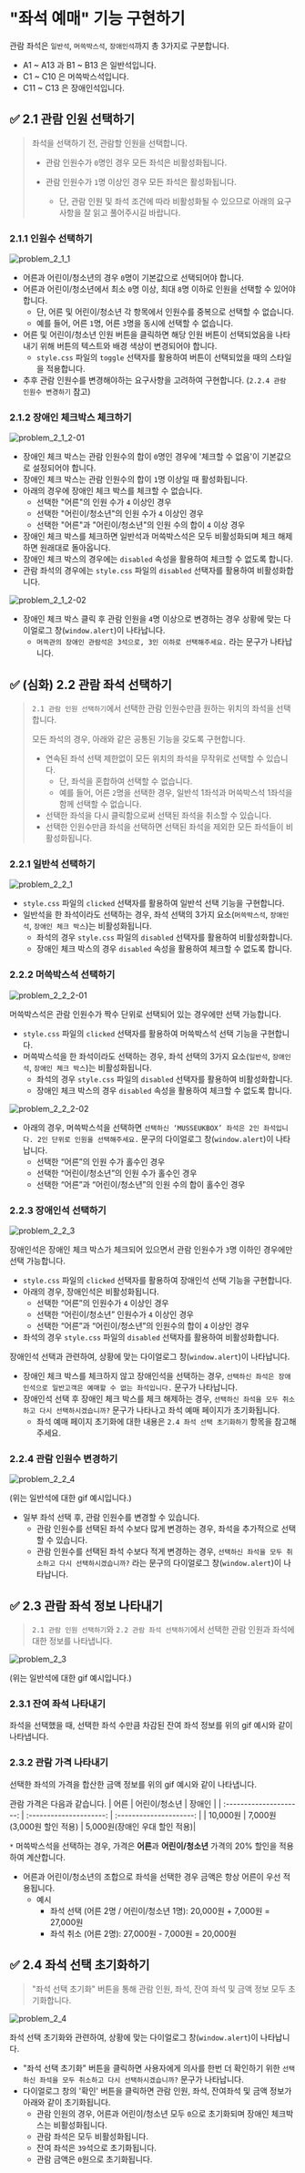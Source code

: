 # "좌석 예매" 기능 구현하기

관람 좌석은 `일반석`, `머쓱박스석`, `장애인석`까지 총 3가지로 구분합니다.

- A1 ~ A13 과 B1 ~ B13 은 일반석입니다.
- C1 ~ C10 은 머쓱박스석입니다.
- C11 ~ C13 은 장애인석입니다.

## ✅ 2.1 관람 인원 선택하기

> 좌석을 선택하기 전, 관람할 인원을 선택합니다.
>
> - 관람 인원수가 `0`명인 경우 모든 좌석은 비활성화됩니다.
>
> - 관람 인원수가 `1`명 이상인 경우 모든 좌석은 활성화됩니다.
>   - 단, 관람 인원 및 좌석 조건에 따라 비활성화될 수 있으므로 아래의 요구사항을 잘 읽고 풀어주시길 바랍니다.

### 2.1.1 인원수 선택하기

![problem_2_1_1](https://user-images.githubusercontent.com/91870252/222647992-edce78a2-c6df-4bfe-878d-c3e4b68d0947.gif)

- 어른과 어린이/청소년의 경우 `0`명이 기본값으로 선택되어야 합니다.
- 어른과 어린이/청소년에서 최소 `0`명 이상, 최대 `8`명 이하로 인원을 선택할 수 있어야 합니다.
  - 단, 어른 및 어린이/청소년 각 항목에서 인원수를 중복으로 선택할 수 없습니다.
  - 예를 들어, 어른 `1`명, 어른 `3`명을 동시에 선택할 수 없습니다.
- 어른 및 어린이/청소년 인원 버튼을 클릭하면 해당 인원 버튼이 선택되었음을 나타내기 위해 버튼의 텍스트와 배경 색상이 변경되어야 합니다.
  - `style.css` 파일의 `toggle` 선택자를 활용하여 버튼이 선택되었을 때의 스타일을 적용합니다.
- 추후 관람 인원수를 변경해야하는 요구사항을 고려하여 구현합니다. (`2.2.4 관람 인원수 변경하기` 참고)

### 2.1.2 장애인 체크박스 체크하기

![problem_2_1_2-01](https://user-images.githubusercontent.com/91870252/222648094-75886a0f-4ce0-40f6-92d0-da85d420502e.gif)

- 장애인 체크 박스는 관람 인원수의 합이 `0`명인 경우에 '체크할 수 없음'이 기본값으로 설정되어야 합니다.
- 장애인 체크 박스는 관람 인원수의 합이 `1`명 이상일 때 활성화됩니다.
- 아래의 경우에 장애인 체크 박스를 체크할 수 없습니다.
  - 선택한 "어른"의 인원 수가 `4` 이상인 경우
  - 선택한 "어린이/청소년"의 인원 수가 `4` 이상인 경우
  - 선택한 "어른"과 "어린이/청소년"의 인원 수의 합이 `4` 이상 경우
- 장애인 체크 박스를 체크하면 일반석과 머쓱박스석은 모두 비활성화되며 체크 해제하면 원래대로 돌아옵니다.
- 장애인 체크 박스의 경우에는 `disabled` 속성을 활용하여 체크할 수 없도록 합니다.
- 관람 좌석의 경우에는 `style.css` 파일의 `disabled` 선택자를 활용하여 비활성화합니다.

![problem_2_1_2-02](https://user-images.githubusercontent.com/91870252/222648171-bbf6551a-ed12-4d9a-87e2-391d21363516.gif)

- 장애인 체크 박스 클릭 후 관람 인원을 `4`명 이상으로 변경하는 경우 상황에 맞는 다이얼로그 창(`window.alert`)이 나타납니다.
  - `머쓱관의 장애인 관람석은 3석으로, 3인 이하로 선택해주세요.` 라는 문구가 나타납니다.

## ✅ (심화) 2.2 관람 좌석 선택하기

> `2.1 관람 인원 선택하기`에서 선택한 관람 인원수만큼 원하는 위치의 좌석을 선택합니다.
>
> 모든 좌석의 경우, 아래와 같은 공통된 기능을 갖도록 구현합니다.
>
> - 연속된 좌석 선택 제한없이 모든 위치의 좌석을 무작위로 선택할 수 있습니다.
>   - 단, 좌석을 혼합하여 선택할 수 없습니다.
>   - 예를 들어, 어른 `2`명을 선택한 경우, 일반석 1좌석과 머쓱박스석 1좌석을 함께 선택할 수 없습니다.
> - 선택한 좌석을 다시 클릭함으로써 선택된 좌석을 취소할 수 있습니다.
> - 선택한 인원수만큼 좌석을 선택하면 선택된 좌석을 제외한 모든 좌석들이 비활성화됩니다.

### 2.2.1 일반석 선택하기

![problem_2_2_1](https://user-images.githubusercontent.com/91870252/222648241-db7e4209-ca2e-419c-b5f1-34e6ddcc376f.gif)

- `style.css` 파일의 `clicked` 선택자를 활용하여 일반석 선택 기능을 구현합니다.
- 일반석을 한 좌석이라도 선택하는 경우, 좌석 선택의 3가지 요소(`머쓱박스석`, `장애인석`, `장애인 체크 박스`)는 비활성화됩니다.
  - 좌석의 경우 `style.css` 파일의 `disabled` 선택자를 활용하여 비활성화합니다.
  - 장애인 체크 박스의 경우 `disabled` 속성을 활용하여 체크할 수 없도록 합니다.

### 2.2.2 머쓱박스석 선택하기

![problem_2_2_2-01](https://user-images.githubusercontent.com/91870252/222648571-4dadbd89-f41b-46b1-b9b5-f4254375c9d9.gif)

머쓱박스석은 관람 인원수가 짝수 단위로 선택되어 있는 경우에만 선택 가능합니다.

- `style.css` 파일의 `clicked` 선택자를 활용하여 머쓱박스석 선택 기능을 구현합니다.
- 머쓱박스석을 한 좌석이라도 선택하는 경우, 좌석 선택의 3가지 요소(`일반석`, `장애인석`, `장애인 체크 박스`)는 비활성화됩니다.
  - 좌석의 경우 `style.css` 파일의 `disabled` 선택자를 활용하여 비활성화합니다.
  - 장애인 체크 박스의 경우 `disabled` 속성을 활용하여 체크할 수 없도록 합니다.

![problem_2_2_2-02](https://user-images.githubusercontent.com/91870252/222648628-77be334b-d94f-46c3-afe1-beca1a5de815.gif)

- 아래의 경우, 머쓱박스석을 선택하면 `선택하신 ‘MUSSEUKBOX’ 좌석은 2인 좌석입니다. 2인 단위로 인원을 선택해주세요.` 문구의 다이얼로그 창(`window.alert`)이 나타납니다.
  - 선택한 “어른”의 인원 수가 홀수인 경우
  - 선택한 “어린이/청소년”의 인원 수가 홀수인 경우
  - 선택한 “어른”과 “어린이/청소년”의 인원 수의 합이 홀수인 경우

### 2.2.3 장애인석 선택하기

![problem_2_2_3](https://user-images.githubusercontent.com/91870252/222648797-ef0f23c4-11a3-4221-a108-68ec5d347c46.gif)

장애인석은 장애인 체크 박스가 체크되어 있으면서 관람 인원수가 `3`명 이하인 경우에만 선택 가능합니다.

- `style.css` 파일의 `clicked` 선택자를 활용하여 장애인석 선택 기능을 구현합니다.
- 아래의 경우, 장애인석은 비활성화됩니다.
  - 선택한 “어른”의 인원수가 `4` 이상인 경우
  - 선택한 “어린이/청소년” 인원수가 `4` 이상인 경우
  - 선택한 “어른”과 “어린이/청소년”의 인원수의 합이 `4` 이상인 경우
- 좌석의 경우 `style.css` 파일의 `disabled` 선택자를 활용하여 비활성화합니다.

장애인석 선택과 관련하여, 상황에 맞는 다이얼로그 창(`window.alert`)이 나타납니다.

- 장애인 체크 박스를 체크하지 않고 장애인석을 선택하는 경우, `선택하신 좌석은 장애인석으로 일반고객은 예매할 수 없는 좌석입니다.` 문구가 나타납니다.
- 장애인석 선택 후 장애인 체크 박스를 체크 해제하는 경우, `선택하신 좌석을 모두 취소하고 다시 선택하시겠습니까?` 문구가 나타나고 좌석 예매 페이지가 초기화됩니다.
  - 좌석 예매 페이지 초기화에 대한 내용은 `2.4 좌석 선택 초기화하기` 항목을 참고해 주세요.

### 2.2.4 관람 인원수 변경하기

![problem_2_2_4](https://user-images.githubusercontent.com/91870252/222648894-52022017-bc99-4a74-9a4a-da8b24c5c7c2.gif)

(위는 일반석에 대한 gif 예시입니다.)

- 일부 좌석 선택 후, 관람 인원수를 변경할 수 있습니다.
  - 관람 인원수를 선택된 좌석 수보다 많게 변경하는 경우, 좌석을 추가적으로 선택할 수 있습니다.
  - 관람 인원수를 선택된 좌석 수보다 적게 변경하는 경우, `선택하신 좌석을 모두 취소하고 다시 선택하시겠습니까?` 라는 문구의 다이얼로그 창(`window.alert`)이 나타납니다.

## ✅ 2.3 관람 좌석 정보 나타내기

> `2.1 관람 인원 선택하기`와 `2.2 관람 좌석 선택하기`에서 선택한 관람 인원과 좌석에 대한 정보를 나타냅니다.

![problem_2_3](https://user-images.githubusercontent.com/91870252/222648962-c9df38af-9295-4879-9805-9604ba9c7cf0.gif)

(위는 일반석에 대한 gif 예시입니다.)

### 2.3.1 잔여 좌석 나타내기

좌석을 선택했을 때, 선택한 좌석 수만큼 차감된 잔여 좌석 정보를 위의 gif 예시와 같이 나타냅니다.

### 2.3.2 관람 가격 나타내기

선택한 좌석의 가격을 합산한 금액 정보를 위의 gif 예시와 같이 나타냅니다.

관람 가격은 다음과 같습니다.
| 어른 | 어린이/청소년 | 장애인 |
| :---------------------: | :---------------------: | :---------------------: |
| 10,000원 | 7,000원 (3,000원 할인 적용) | 5,000원(장애인 우대 할인 적용)|

`*` 머쓱박스석을 선택하는 경우, 가격은 **어른**과 **어린이/청소년** 가격의 20% 할인을 적용하여 계산합니다.

- 어른과 어린이/청소년의 조합으로 좌석을 선택한 경우 금액은 항상 어른이 우선 적용됩니다.
  - 예시
    - 좌석 선택 (어른 2명 / 어린이/청소년 1명): 20,000원 + 7,000원 = 27,000원
    - 좌석 취소 (어른 2명): 27,000원 - 7,000원 = 20,000원

## ✅ 2.4 좌석 선택 초기화하기

> "좌석 선택 초기화" 버튼을 통해 관람 인원, 좌석, 잔여 좌석 및 금액 정보 모두 초기화합니다.

![problem_2_4](https://user-images.githubusercontent.com/91870252/222649022-af37dd7c-e26a-49c7-9df3-d8327559b89f.gif)

좌석 선택 초기화와 관련하여, 상황에 맞는 다이얼로그 창(`window.alert`)이 나타납니다.

- "좌석 선택 초기화" 버튼을 클릭하면 사용자에게 의사를 한번 더 확인하기 위한 `선택하신 좌석을 모두 취소하고 다시 선택하시겠습니까?` 문구가 나타납니다.
- 다이얼로그 창의 '확인' 버튼을 클릭하면 관람 인원, 좌석, 잔여좌석 및 금액 정보가 아래와 같이 초기화됩니다.
  - 관람 인원의 경우, 어른과 어린이/청소년 모두 `0`으로 초기화되며 장애인 체크박스는 비활성화됩니다.
  - 관람 좌석은 모두 비활성화됩니다.
  - 잔여 좌석은 `39`석으로 초기화됩니다.
  - 관람 금액은 `0`원으로 초기화됩니다.
